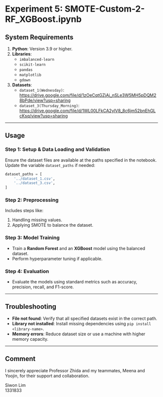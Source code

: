 # **Experiment 5: SMOTE-Custom-2-RF_XGBoost.ipynb**

## **System Requirements**
1. **Python**: Version 3.9 or higher.
2. **Libraries**:
   - `imbalanced-learn`
   - `scikit-learn`
   - `pandas`
   - `matplotlib`
   - `gdown`
3. **Datasets**:
   - `dataset_1(Wednesday)`: https://drive.google.com/file/d/1zOeCqtGZjAj_nSLe3W5MH5pDQM28bPde/view?usp=sharing
   - `dataset_3(Thursday_Morning)`:
https://drive.google.com/file/d/1WL00LFkCA2ylV8_8c6jm52bnEhGLcKsq/view?usp=sharing					

---

## **Usage**

### **Step 1: Setup & Data Loading and Validation**
Ensure the dataset files are available at the paths specified in the notebook. Update the variable `dataset_paths` if needed:
```python
dataset_paths = [
    '../dataset_1.csv',
    '../dataset_3.csv',
]
```

### **Step 2: Preprocessing**
Includes steps like:
1. Handling missing values.
2. Applying SMOTE to balance the dataset.

### **Step 3: Model Training**
- Train a **Random Forest** and an **XGBoost** model using the balanced dataset.
- Perform hyperparameter tuning if applicable.

### **Step 4: Evaluation**
- Evaluate the models using standard metrics such as accuracy, precision, recall, and F1-score.

---

## **Troubleshooting**
- **File not found**: Verify that all specified datasets exist in the correct path.
- **Library not installed**: Install missing dependencies using `pip install <library-name>`.
- **Memory errors**: Reduce dataset size or use a machine with higher memory capacity.

---

## **Comment**
I sincerely appreciate Professor Zhida and my teammates, Meena and Yoojin, for their support and collaboration.

Siwon Lim<br>
1331833